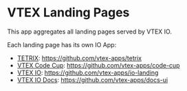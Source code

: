 # VTEX Landing Pages

This app aggregates all landing pages served by VTEX IO.

Each landing page has its own IO App:

- [TETRIX](https://tetrix.vtex.com): https://github.com/vtex-apps/tetrix 
- [VTEX Code Cup](https://codecup.vtex.com): https://github.com/vtex-apps/code-cup 
- [VTEX IO](https://vtex.io): https://github.com/vtex-apps/io-landing 
- [VTEX IO Docs](https://vtex.io/docs): https://github.com/vtex-apps/docs-ui
